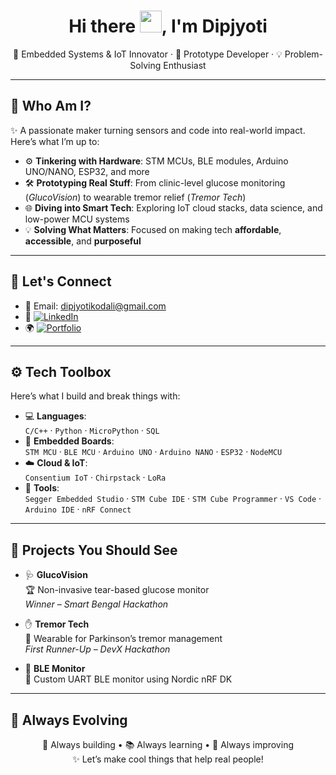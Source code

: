 
<!--
**dipjyoti0007/dipjyoti0007** is a ✨ _special_ ✨ repository because its `README.md` (this file) appears on your GitHub profile.

Here are some ideas to get you started:

- 🔭 I’m currently working on ...
- 🌱 I’m currently learning ...
- 👯 I’m looking to collaborate on ...
- 🤔 I’m looking for help with ...
- 💬 Ask me about ...
- 📫 How to reach me: ...
- 😄 Pronouns: ...
- ⚡ Fun fact: ...
-->
<h1 align="center">Hi there <img src="https://media.giphy.com/media/hvRJCLFzcasrR4ia7z/giphy.gif" width="35px">, I'm Dipjyoti</h1>

<p align="center">
🔬 Embedded Systems & IoT Innovator · 🚀 Prototype Developer · 💡 Problem-Solving Enthusiast
</p>

---

## 🌟 Who Am I?

✨ A passionate maker turning sensors and code into real-world impact.  
Here’s what I’m up to:

- ⚙️ **Tinkering with Hardware**: STM MCUs, BLE modules, Arduino UNO/NANO, ESP32, and more  
- 🛠️ **Prototyping Real Stuff**: From clinic-level glucose monitoring (*GlucoVision*) to wearable tremor relief (*Tremor Tech*)  
- 🌐 **Diving into Smart Tech**: Exploring IoT cloud stacks, data science, and low-power MCU systems  
- 💡 **Solving What Matters**: Focused on making tech **affordable**, **accessible**, and **purposeful**  

---

## 🔗 Let's Connect

- 📧 Email: [dipjyotikodali@gmail.com](mailto:dipjyotikodali@gmail.com)  
- 💼 [![LinkedIn](https://img.shields.io/badge/LinkedIn-blue?style=flat&logo=linkedin)](https://www.linkedin.com/in/dipjyoti-kodali-b9148a248/)  
- 🌍 [![Portfolio](https://img.shields.io/badge/Website-grey?style=flat&logo=google-chrome)](https://dk-two.vercel.app/)  

---

## ⚙️ Tech Toolbox

Here’s what I build and break things with:

- 💻 **Languages**:  
  `C/C++` · `Python` · `MicroPython` · `SQL`  
- 🔌 **Embedded Boards**:  
  `STM MCU` · `BLE MCU` · `Arduino UNO` · `Arduino NANO` · `ESP32` · `NodeMCU`  
- ☁️ **Cloud & IoT**:  
  `Consentium IoT` · `Chirpstack` · `LoRa`  
- 🧪 **Tools**:  
  `Segger Embedded Studio` · `STM Cube IDE` · `STM Cube Programmer` · `VS Code` · `Arduino IDE` · `nRF Connect`

---

## 🚀 Projects You Should See

- 🩺 **GlucoVision**  
  🏆 Non-invasive tear-based glucose monitor  
  *Winner – Smart Bengal Hackathon*

- ✋ **Tremor Tech**  
  🤝 Wearable for Parkinson’s tremor management  
  *First Runner-Up – DevX Hackathon*

- 📶 **BLE Monitor**  
  📡 Custom UART BLE monitor using Nordic nRF DK

---

## 🧠 Always Evolving

<p align="center">
  🔧 Always building • 📚 Always learning • 🎯 Always improving  
  <br>✨ Let’s make cool things that help real people!
</p>
